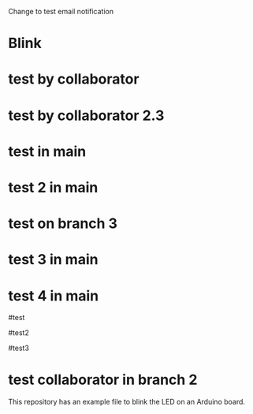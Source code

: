 Change to test email notification
# Blink

# test by collaborator

# test by collaborator 2.3

# test in main

# test 2 in main

# test on branch 3

# test 3 in main

# test 4 in main

#test

#test2

#test3

# test collaborator in branch 2

This repository has an example file to blink the LED on an Arduino board.
